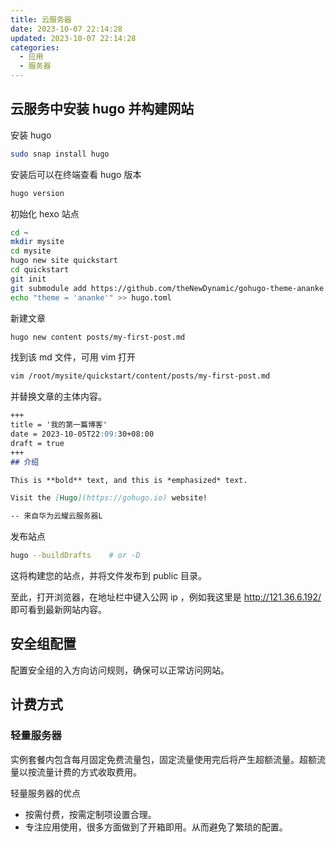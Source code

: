 ```yaml
---
title: 云服务器
date: 2023-10-07 22:14:28
updated: 2023-10-07 22:14:28
categories:
  - 应用
  - 服务器
---
```


## 云服务中安装 hugo 并构建网站

安装 hugo

```sh
sudo snap install hugo
```

安装后可以在终端查看 hugo 版本

```sh
hugo version
```

初始化 hexo 站点

```sh
cd ~
mkdir mysite
cd mysite
hugo new site quickstart
cd quickstart
git init
git submodule add https://github.com/theNewDynamic/gohugo-theme-ananke.git themes/ananke
echo "theme = 'ananke'" >> hugo.toml
```

新建文章

```sh
hugo new content posts/my-first-post.md
```

找到该 md 文件，可用 vim 打开

```sh
vim /root/mysite/quickstart/content/posts/my-first-post.md 
```

并替换文章的主体内容。

```md
+++
title = '我的第一篇博客'
date = 2023-10-05T22:09:30+08:00
draft = true
+++
## 介绍

This is **bold** text, and this is *emphasized* text.

Visit the [Hugo](https://gohugo.io) website!

-- 来自华为云耀云服务器L
```

发布站点

```sh
hugo --buildDrafts    # or -D
```

这将构建您的站点，并将文件发布到 public 目录。


至此，打开浏览器，在地址栏中键入公网 ip ，例如我这里是 <http://121.36.6.192/> 即可看到最新网站内容。

## 安全组配置

配置安全组的入方向访问规则，确保可以正常访问网站。

## 计费方式

### 轻量服务器

实例套餐内包含每月固定免费流量包，固定流量使用完后将产生超额流量。超额流量以按流量计费的方式收取费用。

轻量服务器的优点

* 按需付费，按需定制项设置合理。
* 专注应用使用，很多方面做到了开箱即用。从而避免了繁琐的配置。
